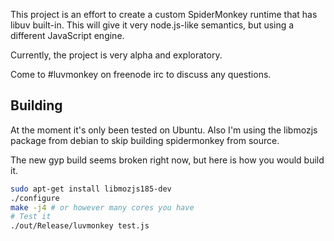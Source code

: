 This project is an effort to create a custom SpiderMonkey runtime that has libuv built-in.  This will give it very node.js-like semantics, but using a different JavaScript engine.

Currently, the project is very alpha and exploratory.  

Come to #luvmonkey on freenode irc to discuss any questions.

## Building

At the moment it's only been tested on Ubuntu.  Also I'm using the libmozjs package from debian to skip building spidermonkey from source.

The new gyp build seems broken right now, but here is how you would build it.

```sh
sudo apt-get install libmozjs185-dev 
./configure
make -j4 # or however many cores you have
# Test it
./out/Release/luvmonkey test.js
```

